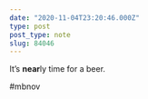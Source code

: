 ```yaml
---
date: "2020-11-04T23:20:46.000Z"
type: post 
post_type: note
slug: 84046
---
```

It’s **near**ly time for a beer. 

#mbnov
